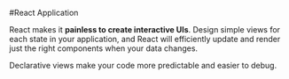 #React Application

React makes it **painless to create interactive UIs**. Design simple views for each state in your application, and React will efficiently update and render just the right components when your data changes.

Declarative views make your code more predictable and easier to debug.